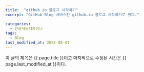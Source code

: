 ```yaml
---
title:  "github.io 블로그 시작하기"
excerpt: "GitHub Blog 서비스인 github.io 블로그 시작하기로 했다."

categories:
  - 인공저능디자이너
tags:
  - Blog
last_modified_at: 2021-05-01
---
```


이 글의 제목은 {{ page.title }}이고
마지막으로 수정된 시간은 {{ page.last_modified_at }}이다.
